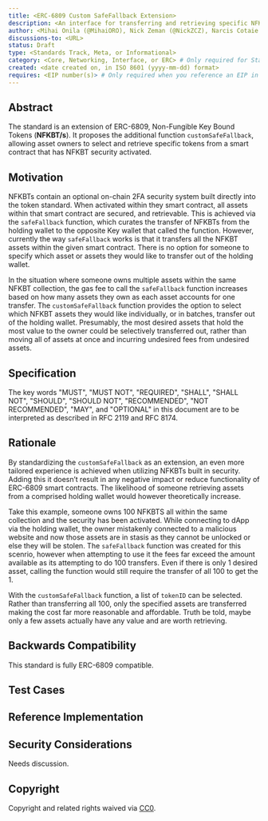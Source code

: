 ```yaml
---
title: <ERC-6809 Custom SafeFallback Extension>
description: <An interface for transferring and retrieving specific NFKBT assets.>
author: <Mihai Onila (@MihaiORO), Nick Zeman (@NickZCZ), Narcis Cotaie (@NarcisCRO)>
discussions-to: <URL>
status: Draft
type: <Standards Track, Meta, or Informational>
category: <Core, Networking, Interface, or ERC> # Only required for Standards Track. Otherwise, remove this field.
created: <date created on, in ISO 8601 (yyyy-mm-dd) format>
requires: <EIP number(s)> # Only required when you reference an EIP in the `Specification` section. Otherwise, remove this field.
---
```


<!--
  READ EIP-1 (https://eips.ethereum.org/EIPS/eip-1) BEFORE USING THIS TEMPLATE!

  This is the suggested template for new EIPs. After you have filled in the requisite fields, please delete these comments.

  Note that an EIP number will be assigned by an editor. When opening a pull request to submit your EIP, please use an abbreviated title in the filename, `eip-draft_title_abbrev.md`.

  The title should be 44 characters or less. It should not repeat the EIP number in title, irrespective of the category.

  TODO: Remove this comment before submitting
-->

## Abstract

The standard is an extension of ERC-6809, Non-Fungible Key Bound Tokens (**NFKBT/s**). It proposes the additional function `customSafeFallback`, allowing asset owners to select and retrieve specific tokens from a smart contract that has NFKBT security activated. 

## Motivation

NFKBTs contain an optional on-chain 2FA security system built directly into the token standard. When activated within they smart contract, all assets within that smart contract are secured, and retrievable. This is achieved via the `safeFallback` function, which curates the transfer of NFKBTs from the holding wallet to the opposite Key wallet that called the function. However, currently the way `safeFallback` works is that it transfers all the NFKBT assets within the given smart contract. There is no option for someone to specify which asset or assets they would like to transfer out of the holding wallet. 

 In the situation where someone owns multiple assets within the same NFKBT collection, the gas fee to call the `safeFallback` function increases based on how many assets they own as each asset accounts for one transfer. The `customSafeFallback` function provides the option to select which NFKBT assets they would like individually, or in batches, transfer out of the holding wallet. Presumably, the most desired assets that hold the most value to the owner could be selectively transferred out, rather than moving all of assets at once and incurring undesired fees from undesired assets. 

## Specification

<!--
  The Specification section should describe the syntax and semantics of any new feature. The specification should be detailed enough to allow competing, interoperable implementations for any of the current Ethereum platforms (besu, erigon, ethereumjs, go-ethereum, nethermind, or others).

  It is recommended to follow RFC 2119 and RFC 8170. Do not remove the key word definitions if RFC 2119 and RFC 8170 are followed.

  TODO: Remove this comment before submitting
-->

The key words "MUST", "MUST NOT", "REQUIRED", "SHALL", "SHALL NOT", "SHOULD", "SHOULD NOT", "RECOMMENDED", "NOT RECOMMENDED", "MAY", and "OPTIONAL" in this document are to be interpreted as described in RFC 2119 and RFC 8174.

## Rationale

By standardizing the `customSafeFallback` as an extension, an even more tailored experience is achieved when utilizing NFKBTs built in security. Adding this it doesn’t result in any negative impact or reduce functionality of ERC-6809 smart contracts. The likelihood of someone retrieving assets from a comprised holding wallet would however theoretically increase.

Take this example, someone owns 100 NFKBTS all within the same collection and the security has been activated. While connecting to dApp via the holding wallet, the owner mistakenly connected to a malicious website and now those assets are in stasis as they cannot be unlocked or else they will be stolen. The `safeFallback` function was created for this scenrio, however when attempting to use it the fees far exceed the amount available as its attempting to do 100 transfers. Even if there is only 1 desired asset, calling the function would still require the transfer of all 100 to get the 1.

With the `customSafeFallback` function, a list of `tokenID` can be selected. Rather than transferring all 100, only the specified assets are transferred making the cost far more reasonable and affordable. Truth be told, maybe only a few assets actually have any value and are worth retrieving. 

## Backwards Compatibility

This standard is fully ERC-6809 compatible.

## Test Cases

<!--
  This section is optional for non-Core EIPs.

  The Test Cases section should include expected input/output pairs, but may include a succinct set of executable tests. It should not include project build files. No new requirements may be introduced here (meaning an implementation following only the Specification section should pass all tests here.)
  If the test suite is too large to reasonably be included inline, then consider adding it as one or more files in `../assets/eip-####/`. External links will not be allowed

  TODO: Remove this comment before submitting
-->

## Reference Implementation

<!--
  This section is optional.

  The Reference Implementation section should include a minimal implementation that assists in understanding or implementing this specification. It should not include project build files. The reference implementation is not a replacement for the Specification section, and the proposal should still be understandable without it.
  If the reference implementation is too large to reasonably be included inline, then consider adding it as one or more files in `../assets/eip-####/`. External links will not be allowed.

  TODO: Remove this comment before submitting
-->

## Security Considerations

<!--
  All EIPs must contain a section that discusses the security implications/considerations relevant to the proposed change. Include information that might be important for security discussions, surfaces risks and can be used throughout the life cycle of the proposal. For example, include security-relevant design decisions, concerns, important discussions, implementation-specific guidance and pitfalls, an outline of threats and risks and how they are being addressed. EIP submissions missing the "Security Considerations" section will be rejected. An EIP cannot proceed to status "Final" without a Security Considerations discussion deemed sufficient by the reviewers.

  The current placeholder is acceptable for a draft.

  TODO: Remove this comment before submitting
-->

Needs discussion.

## Copyright

Copyright and related rights waived via [CC0](../LICENSE.md).

